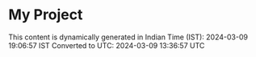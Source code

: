 # My Project

This content is dynamically generated in Indian Time (IST): 2024-03-09 19:06:57 IST
Converted to UTC: 2024-03-09 13:36:57 UTC

